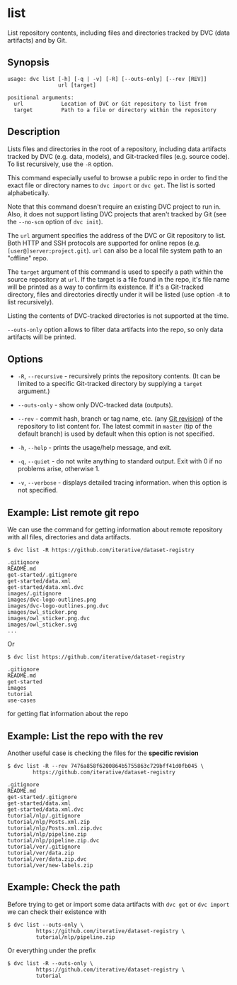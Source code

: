 # list

List repository contents, including files and directories tracked by DVC
(<abbr>data artifacts</abbr>) and by Git.

## Synopsis

```usage
usage: dvc list [-h] [-q | -v] [-R] [--outs-only] [--rev [REV]]
                url [target]

positional arguments:
  url            Location of DVC or Git repository to list from
  target         Path to a file or directory within the repository
```

## Description

Lists files and directories in the root of a <abbr>repository</abbr>, including
<abbr>data artifacts</abbr> tracked by DVC (e.g. data, models), and Git-tracked
files (e.g. source code). To list recursively, use the `-R` option.

This command especially useful to browse a public repo in order to find the
exact file or directory names to `dvc import` or `dvc get`. The list is sorted
alphabetically.

Note that this command doesn't require an existing DVC project to run in. Also,
it does not support listing <abbr>DVC projects</abbr> that aren't tracked by Git
(see the `--no-scm` option of `dvc init`).

The `url` argument specifies the address of the DVC or Git repository to list.
Both HTTP and SSH protocols are supported for online repos (e.g.
`[user@]server:project.git`). `url` can also be a local file system path to an
"offline" repo.

The `target` argument of this command is used to specify a path within the
source repository at `url`. If the target is a file found in the repo, it's file
name will be printed as a way to confirm its existence. If it's a Git-tracked
directory, files and directories directly under it will be listed (use option
`-R` to list recursively).

Listing the contents of DVC-tracked directories is not supported at the time.

`--outs-only` option allows to filter <abbr>data artifacts</abbr> into the repo,
so only <abbr>data artifacts</abbr> will be printed.

## Options

- `-R`, `--recursive` - recursively prints the repository contents. (It can be
  limited to a specific Git-tracked directory by supplying a `target` argument.)

- `--outs-only` - show only DVC-tracked data (<abbr>outputs</abbr>).

- `--rev` - commit hash, branch or tag name, etc. (any
  [Git revision](https://git-scm.com/docs/revisions)) of the repository to list
  content for. The latest commit in `master` (tip of the default branch) is used
  by default when this option is not specified.

- `-h`, `--help` - prints the usage/help message, and exit.

- `-q`, `--quiet` - do not write anything to standard output. Exit with 0 if no
  problems arise, otherwise 1.

- `-v`, `--verbose` - displays detailed tracing information. when this option is
  not specified.

## Example: List remote git repo

We can use the command for getting information about remote repository with all
files, directories and <abbr>data artifacts</abbr>.

```dvc
$ dvc list -R https://github.com/iterative/dataset-registry

.gitignore
README.md
get-started/.gitignore
get-started/data.xml
get-started/data.xml.dvc
images/.gitignore
images/dvc-logo-outlines.png
images/dvc-logo-outlines.png.dvc
images/owl_sticker.png
images/owl_sticker.png.dvc
images/owl_sticker.svg
...
```

Or

```dvc
$ dvc list https://github.com/iterative/dataset-registry

.gitignore
README.md
get-started
images
tutorial
use-cases
```

for getting flat information about the repo

## Example: List the repo with the rev

Another useful case is checking the files for the **specific revision**

```dvc
$ dvc list -R --rev 7476a858f6200864b5755863c729bff41d0fb045 \
        https://github.com/iterative/dataset-registry

.gitignore
README.md
get-started/.gitignore
get-started/data.xml
get-started/data.xml.dvc
tutorial/nlp/.gitignore
tutorial/nlp/Posts.xml.zip
tutorial/nlp/Posts.xml.zip.dvc
tutorial/nlp/pipeline.zip
tutorial/nlp/pipeline.zip.dvc
tutorial/ver/.gitignore
tutorial/ver/data.zip
tutorial/ver/data.zip.dvc
tutorial/ver/new-labels.zip
```

## Example: Check the path

Before trying to get or import some <abbr>data artifacts</abbr> with `dvc get`
or `dvc import` we can check their existence with

```dvc
$ dvc list --outs-only \
         https://github.com/iterative/dataset-registry \
         tutorial/nlp/pipeline.zip
```

Or everything under the prefix

```dvc
$ dvc list -R --outs-only \
         https://github.com/iterative/dataset-registry \
         tutorial
```
